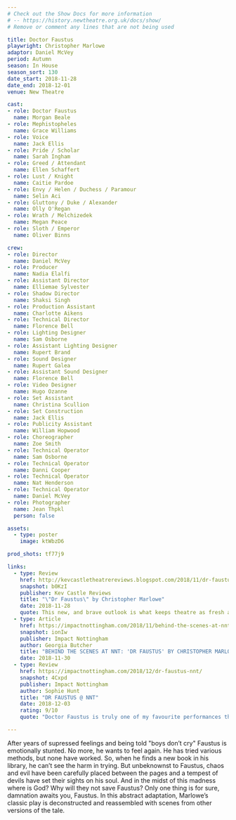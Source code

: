 ```yaml
---
# Check out the Show Docs for more information 
# -- https://history.newtheatre.org.uk/docs/show/
# Remove or comment any lines that are not being used 

title: Doctor Faustus
playwright: Christopher Marlowe
adaptor: Daniel McVey
period: Autumn
season: In House
season_sort: 130
date_start: 2018-11-28
date_end: 2018-12-01
venue: New Theatre

cast:
- role: Doctor Faustus
  name: Morgan Beale
- role: Mephistopheles
  name: Grace Williams
- role: Voice
  name: Jack Ellis
- role: Pride / Scholar
  name: Sarah Ingham
- role: Greed / Attendant
  name: Ellen Schaffert
- role: Lust / Knight
  name: Caitie Pardoe
- role: Envy / Helen / Duchess / Paramour
  name: Selin Aci
- role: Gluttony / Duke / Alexander
  name: Olly O'Regan
- role: Wrath / Melchizedek
  name: Megan Peace
- role: Sloth / Emperor
  name: Oliver Binns

crew:
- role: Director
  name: Daniel McVey
- role: Producer
  name: Nadia Elalfi
- role: Assistant Director
  name: Elliemae Sylvester
- role: Shadow Director
  name: Shaksi Singh
- role: Production Assistant
  name: Charlotte Aikens
- role: Technical Director
  name: Florence Bell
- role: Lighting Designer
  name: Sam Osborne
- role: Assistant Lighting Designer
  name: Rupert Brand
- role: Sound Designer
  name: Rupert Galea
- role: Assistant Sound Designer
  name: Florence Bell
- role: Video Designer
  name: Hugo Ozanne
- role: Set Assistant
  name: Christina Scullion
- role: Set Construction
  name: Jack Ellis
- role: Publicity Assistant
  name: William Hopwood
- role: Choreographer
  name: Zoe Smith
- role: Technical Operator
  name: Sam Osborne
- role: Technical Operator
  name: Danni Cooper
- role: Technical Operator
  name: Nat Henderson
- role: Technical Operator
  name: Daniel McVey
- role: Photographer
  name: Jean Thpkl
  person: false

assets:
  - type: poster
    image: ktWbzD6

prod_shots: tf77j9

links:
  - type: Review
    href: http://kevcastletheatrereviews.blogspot.com/2018/11/dr-faustus-by-christopher-marlowe_28.html
    snapshot: b0KzI
    publisher: Kev Castle Reviews
    title: "\"Dr Faustus\" by Christopher Marlowe"
    date: 2018-11-28
    quote: This new, and brave outlook is what keeps theatre as fresh and radical as it is today.
  - type: Article
    href: https://impactnottingham.com/2018/11/behind-the-scenes-at-nnt-dr-faustus-by-christopher-marlowe-adapted-by-daniel-mcvey/
    snapshot: ionIw
    publisher: Impact Nottingham
    author: Georgia Butcher
    title: "BEHIND THE SCENES AT NNT: 'DR FAUSTUS' BY CHRISTOPHER MARLOWE, ADAPTED BY DANIEL MCVEY"
    date: 2018-11-30
  - type: Review
    href: https://impactnottingham.com/2018/12/dr-faustus-nnt/
    snapshot: 4Cxpd
    publisher: Impact Nottingham
    author: Sophie Hunt
    title: "DR FAUSTUS @ NNT"
    date: 2018-12-03
    rating: 9/10
    quote: "Doctor Faustus is truly one of my favourite performances that I have seen at The Nottingham New Theatre, and the whole cast and crew should be highly commended for their efforts to create such an innovative and imaginative performance."

---
```


After years of supressed feelings and being told "boys don’t cry" Faustus is emotionally stunted. No more, he wants to feel again. He has tried various methods, but none have worked. So, when he finds a new book in his library, he can’t see the harm in trying. But unbeknownst to Faustus, chaos and evil have been carefully placed between the pages and a tempest of devils have set their sights on his soul. And in the midst of this madness where is God? Why will they not save Faustus? Only one thing is for sure, damnation awaits you, Faustus. In this abstract adaptation, Marlowe’s classic play is deconstructed and reassembled with scenes from other versions of the tale.
